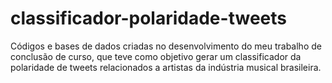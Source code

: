 # classificador-polaridade-tweets
Códigos e bases de dados criadas no desenvolvimento do meu trabalho de conclusão de curso, que teve como objetivo gerar um classificador da polaridade de tweets relacionados a artistas da indústria musical brasileira.
